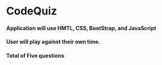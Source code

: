 # CodeQuiz

#### Application will use HMTL, CSS, BootStrap, and JavaScript

#### User will play against their own time.

#### Total of Five questions
